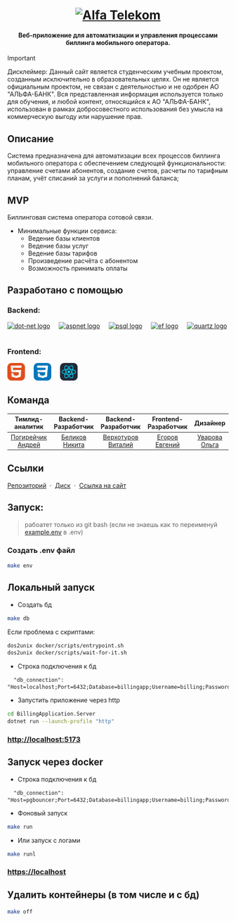 <h1 align="center">
  <br>
  <a href="https://77.222.38.141"><img src="http://postimg.su/image/0Uh3b16q/alfatelekom.png" alt="Alfa Telekom" width="300"></a>
  <br>
</h1>
<h4 align="center">Веб-приложение для автоматизации и управления процессами
биллинга мобильного оператора.</h4>

> [!IMPORTANT]  
> Дисклеймер: Данный сайт является студенческим учебным проектом, созданным исключительно в образовательных целях. Он не является официальным проектом, не связан с деятельностью и не одобрен АО "АЛЬФА-БАНК". Вся представленная информация используется только для обучения, и любой контент, относящийся к АО "АЛЬФА-БАНК", использован в рамках добросовестного использования без умысла на коммерческую выгоду или нарушение прав.

## Описание
Cистема предназначена для автоматизации всех процессов биллинга мобильного оператора с обеспечением следующей функциональности: управление счетами абонентов, создание счетов,
расчеты по тарифным планам, учёт списаний за услуги и пополнений баланса;

## MVP
Биллинговая система оператора сотовой связи.

* Минимальные функции сервиса:
  - Ведение базы клиентов
  - Ведение базы услуг
  - Ведение базы тарифов
  - Произведение расчёта с абонентом
  - Возможность принимать оплаты

## Разработано с помощью
<div align="left">
  <h3>Backend:</h3>
  <a href="https://dotnet.microsoft.com/en-us/"><img src="https://cdn.jsdelivr.net/gh/devicons/devicon/icons/dot-net/dot-net-plain-wordmark.svg" height="40" alt="dot-net logo"  /></a>
  <img width="12" />
  <a href="https://dotnet.microsoft.com/en-us/apps/aspnet"><img src="https://user-images.githubusercontent.com/54532837/236268072-6a9e6dd3-9e9f-41ee-b4ba-c4df8aa11886.png" height="40" alt="aspnet logo"  /></a>
  <img width="12" />
  <a href="https://www.postgresql.org/"><img src="https://raw.githubusercontent.com/marwin1991/profile-technology-icons/refs/heads/main/icons/postgresql.png" height="40" alt="psql logo"  /></a>
  <img width="12" />
  <a href=""> <img src="https://github.com/campusMVP/dotnetCoreLogoPack/blob/master/Entity%20Framework%20Core/Bitmap%20RGB/Bitmap-MEDIUM_Entity-Framework-Logo_2colors_Square_RGB.png?raw=true" height="40" alt="ef logo"  /></a>
  <img width="12" />
  <a href="https://www.quartz-scheduler.org/"><img src="https://dz2cdn1.dzone.com/storage/temp/14824345-1622849995838.png" height="40" alt="quartz logo"  /></a>
  <img width="12" />
  </br>
  <h3>Frontend:</h3>
  <a href="https://www.w3.org/html/"><img src="https://github.com/tandpfun/skill-icons/blob/main/icons/HTML.svg" height="40" alt="html logo"  /></a>
  <img width="12" />
  <a href="https://www.w3.org/Style/CSS/Overview.en.html"><img src="https://github.com/tandpfun/skill-icons/blob/main/icons/CSS.svg" height="40" alt="css logo"  /></a>
  <img width="12" />
  <a href="https://react.dev/"><img src="https://github.com/tandpfun/skill-icons/blob/main/icons/React-Dark.svg" height="40" alt="react logo"  /></a>
  <img width="12" />
</div>

## Команда
| Тимлид-аналитик | Backend-Разработчик | Backend-Разработчик | Frontend-Разработчик | Дизайнер |
| :---: | :---: | :---: | :---: | :---: |
| [Погирейчик Андрей](https://t.me/Hackathon_lover) | [Беликов Никита](https://t.me/holo21k) | [Верхотуров Виталий](https://t.me/ArcKontyR) | [Егоров Евгений](https://t.me/callme_jewel) | [Уварова Ольга](https://t.me/ol_rey) |

## Ссылки

[Репозиторий](https://github.com/twentythirtyone/BillingApplication) &nbsp;&middot;&nbsp;
[Диск](https://disk.yandex.ru/d/wwAHT5EUN9RB5g) &nbsp;&middot;&nbsp;
[Ссылка на сайт](https://77.222.38.141)

## Запуск:
> рабоатет только из git bash (если не знаешь как то переименуй [example.env](example.env) в .env)

### Создать .env файл
```sh
make env
```
## Локальный запуск

- Создать бд
```sh
make db
```

Если проблема с скриптами:
```sh
dos2unix docker/scripts/entrypoint.sh
dos2unix docker/scripts/wait-for-it.sh
```

- Строка подключения к бд
```
  "db_connection": "Host=localhost;Port=6432;Database=billingapp;Username=billing;Password=password;Pooling=true"
```

- Запустить приложение через http 
```sh
cd BillingApplication.Server
dotnet run --launch-profile "http"
```

### [http://localhost:5173](http://localhost:5173)

## Запуск через docker

- Строка подключения к бд
```
  "db_connection": "Host=pgbouncer;Port=6432;Database=billingapp;Username=billing;Password=password;Pooling=true"
```

- Фоновый запуск
```sh
make run
```

- Или запуск с логами
```sh
make runl
```

### [https://localhost](https://localhost)

## Удалить контейнеры (в том числе и с бд)
```sh
make off
```
